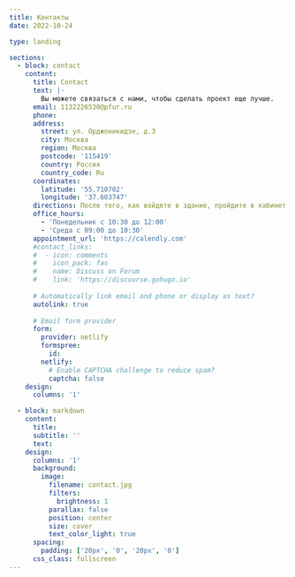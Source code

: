 ```yaml
---
title: Контакты
date: 2022-10-24

type: landing

sections:
  - block: contact
    content:
      title: Contact
      text: |-
        Вы можете связаться с нами, чтобы сделать проект еще лучше.
      email: 1132226530@pfur.ru
      phone: 
      address:
        street: ул. Орджоникидзе, д.3
        city: Москва
        region: Москва
        postcode: '115419'
        country: Россия
        country_code: Ru
      coordinates:
        latitude: '55.710702'
        longitude: '37.603747'
      directions: После того, как войдете в здание, пройдите в кабинет 299
      office_hours:
        - 'Понедельник с 10:30 до 12:00'
        - 'Среда с 09:00 до 10:30'
      appointment_url: 'https://calendly.com'
      #contact_links:
      #  - icon: comments
      #    icon_pack: fas
      #    name: Discuss on Forum
      #    link: 'https://discourse.gohugo.io'
    
      # Automatically link email and phone or display as text?
      autolink: true
    
      # Email form provider
      form:
        provider: netlify
        formspree:
          id:
        netlify:
          # Enable CAPTCHA challenge to reduce spam?
          captcha: false
    design:
      columns: '1'

  - block: markdown
    content:
      title:
      subtitle: ''
      text:
    design:
      columns: '1'
      background:
        image: 
          filename: contact.jpg
          filters:
            brightness: 1
          parallax: false
          position: center
          size: cover
          text_color_light: true
      spacing:
        padding: ['20px', '0', '20px', '0']
      css_class: fullscreen
---
```

